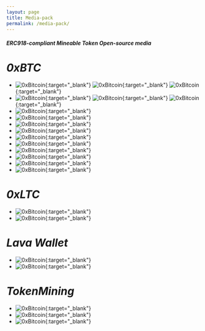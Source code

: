 ```yaml
---
layout: page
title: Media-pack
permalink: /media-pack/
---
```


##### *ERC918-compliant Mineable Token Open-source media*

# ***0xBTC***
* ![0xBitcoin](/images/0xBitcoin/0xbitcoin.png){:target="_blank"}
  ![0xBitcoin](/images/0xBitcoin/0xBitcoin-white.png){:target="_blank"}
  ![0xBitcoin](/images/0xBitcoin/black-white-logo.png){:target="_blank"}
* ![0xBitcoin](/images/0xBitcoin/400x300-0xBTC-black.png){:target="_blank"}
![0xBitcoin](/images/0xBitcoin/400x300-0xBTC-transparent.png){:target="_blank"}
![0xBitcoin](/images/0xBitcoin/400x300-0xBTC-white.png){:target="_blank"}
* ![0xBitcoin](/images/0xBitcoin/0xbitcoin_small.png){:target="_blank"}
* ![0xBitcoin](/images/0xBitcoin/mining-screen.png){:target="_blank"}
* ![0xBitcoin](/images/0xBitcoin/phone1.png){:target="_blank"}
* ![0xBitcoin](/images/0xBitcoin/phone2.png){:target="_blank"}
* ![0xBitcoin](/images/0xBitcoin/pool_mining.png){:target="_blank"}
* ![0xBitcoin](/images/0xBitcoin/logo-dark.png){:target="_blank"}
* ![0xBitcoin](/images/0xBitcoin/0xBTC-moon.png){:target="_blank"}
* ![0xBitcoin](/images/0xBitcoin/0xBTC-wired.png){:target="_blank"}
* ![0xBitcoin](/images/0xBitcoin/0xBTC-earth.png){:target="_blank"}
* ![0xBitcoin](/images/0xBitcoin/0xbtc-card.png){:target="_blank"}

# ***0xLTC***
* ![0xBitcoin](/images/0xLTC/0xLTC.png){:target="_blank"}
* ![0xBitcoin](/images/0xLTC/merged-mining.png){:target="_blank"}

# ***Lava Wallet***
* ![0xBitcoin](/images/LavaWallet/lava.png){:target="_blank"}
* ![0xBitcoin](/images/LavaWallet/Lava_Banner.gif){:target="_blank"}

# ***TokenMining***
* ![0xBitcoin](/images/TokenMining/TokenMining.png){:target="_blank"}
* ![0xBitcoin](/images/TokenMining/TokenminingAvatar.png){:target="_blank"}
* ![0xBitcoin](/images/TokenMining/reddit-tokenmining-banner.png){:target="_blank"}
